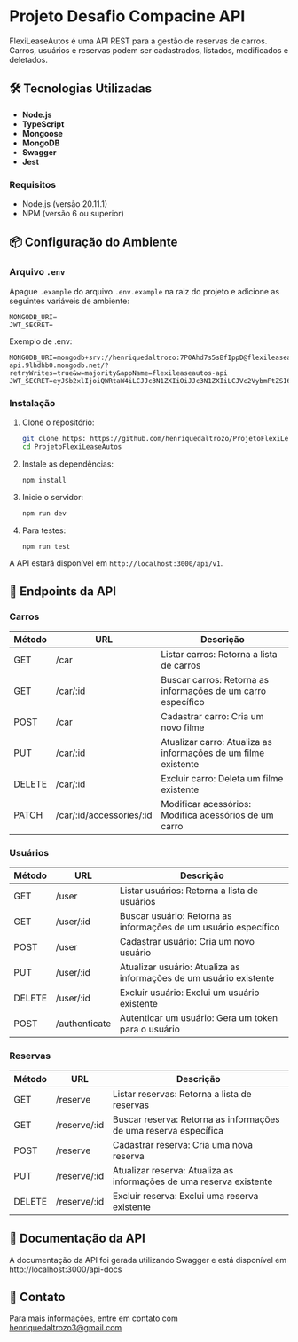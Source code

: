 # Projeto Desafio Compacine API

FlexiLeaseAutos é uma API REST para a gestão de reservas de carros. Carros, usuários e reservas podem ser cadastrados, listados, modificados e deletados.

## 🛠️ Tecnologias Utilizadas

- **Node.js**
- **TypeScript**
- **Mongoose**
- **MongoDB**
- **Swagger** 
- **Jest**

### Requisitos

- Node.js (versão 20.11.1)
- NPM (versão 6 ou superior)

## 📦 Configuração do Ambiente

### Arquivo `.env`

Apague `.example` do arquivo `.env.example` na raiz do projeto e adicione as seguintes variáveis de ambiente:

```
MONGODB_URI=
JWT_SECRET=
```
Exemplo de .env:
```
MONGODB_URI=mongodb+srv://henriquedaltrozo:7P0Ahd7s5sBfIppD@flexileaseautos-api.9lhdhb0.mongodb.net/?retryWrites=true&w=majority&appName=flexileaseautos-api
JWT_SECRET=eyJSb2xlIjoiQWRtaW4iLCJJc3N1ZXIiOiJJc3N1ZXIiLCJVc2VybmFtZSI6IkphdmFJblVzZSIsImV4cCI6MTcyMDMxNTYzNiwiaWF0IjoxNzIwMzE1NjM2fQ
```

### Instalação

1. Clone o repositório:

   ```bash
   git clone https: https://github.com/henriquedaltrozo/ProjetoFlexiLeaseAutos
   cd ProjetoFlexiLeaseAutos
   ```

2. Instale as dependências:

   ```bash
   npm install
   ```

3. Inicie o servidor:
   ```bash
   npm run dev
   ```
   
4. Para testes:
   ```bash
   npm run test
   ```

A API estará disponível em `http://localhost:3000/api/v1`.

## 🎯 Endpoints da API

### Carros

| Método | URL         | Descrição                                                          |
| ------ | ----------- | -------------------------------------------------------------------|
| GET    | /car        | Listar carros: Retorna a lista de carros                           |
| GET    | /car/:id    | Buscar carros: Retorna as informações de um carro específico       |
| POST   | /car        | Cadastrar carro: Cria um novo filme                                |
| PUT    | /car/:id    | Atualizar carro: Atualiza as informações de um filme existente     |
| DELETE | /car/:id    | Excluir carro: Deleta um filme existente                           |
| PATCH  | /car/:id/accessories/:id | Modificar acessórios: Modifica acessórios de um carro |

### Usuários

| Método | URL                             | Descrição                                    |
| ------ | ------------------------------- | ---------------------------------------------|
| GET    | /user     | Listar usuários: Retorna a lista de usuários                       |
| GET    | /user/:id | Buscar usuário: Retorna as informações de um usuário específico    |
| POST   | /user     | Cadastrar usuário: Cria um novo usuário                            |
| PUT    | /user/:id | Atualizar usuário: Atualiza as informações de um usuário existente |
| DELETE | /user/:id | Excluir usuário: Exclui um usuário existente                       |
| POST   | /authenticate | Autenticar um usuário: Gera um token para o usuário            |

### Reservas

| Método | URL                             | Descrição                                        |
| ------ | ------------------------------- | -------------------------------------------------|
| GET    | /reserve     | Listar reservas: Retorna a lista de reservas                        |
| GET    | /reserve/:id | Buscar reserva: Retorna as informações de uma reserva específica    |
| POST   | /reserve     | Cadastrar reserva: Cria uma nova reserva                            |
| PUT    | /reserve/:id | Atualizar reserva: Atualiza as informações de uma reserva existente |
| DELETE | /reserve/:id | Excluir reserva: Exclui uma reserva existente                       |

##  📖 Documentação da API
A documentação da API foi gerada utilizando Swagger e está disponível em http://localhost:3000/api-docs

## 🔎 Contato

Para mais informações, entre em contato com henriquedaltrozo3@gmail.com
